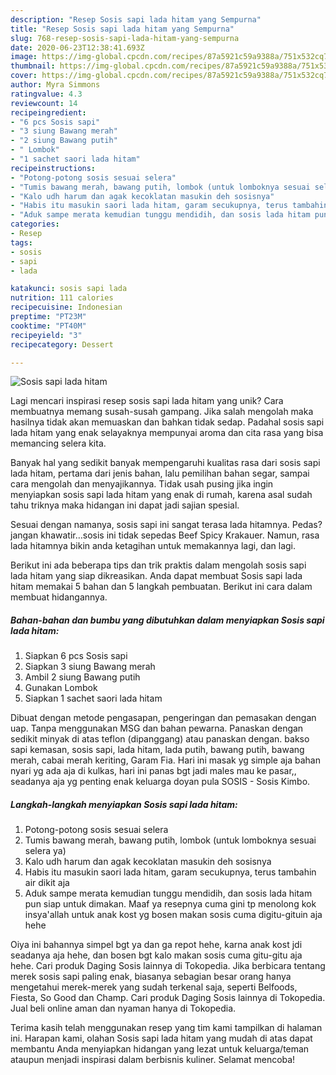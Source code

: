 ```yaml
---
description: "Resep Sosis sapi lada hitam yang Sempurna"
title: "Resep Sosis sapi lada hitam yang Sempurna"
slug: 768-resep-sosis-sapi-lada-hitam-yang-sempurna
date: 2020-06-23T12:38:41.693Z
image: https://img-global.cpcdn.com/recipes/87a5921c59a9388a/751x532cq70/sosis-sapi-lada-hitam-foto-resep-utama.jpg
thumbnail: https://img-global.cpcdn.com/recipes/87a5921c59a9388a/751x532cq70/sosis-sapi-lada-hitam-foto-resep-utama.jpg
cover: https://img-global.cpcdn.com/recipes/87a5921c59a9388a/751x532cq70/sosis-sapi-lada-hitam-foto-resep-utama.jpg
author: Myra Simmons
ratingvalue: 4.3
reviewcount: 14
recipeingredient:
- "6 pcs Sosis sapi"
- "3 siung Bawang merah"
- "2 siung Bawang putih"
- " Lombok"
- "1 sachet saori lada hitam"
recipeinstructions:
- "Potong-potong sosis sesuai selera"
- "Tumis bawang merah, bawang putih, lombok (untuk lomboknya sesuai selera ya)"
- "Kalo udh harum dan agak kecoklatan masukin deh sosisnya"
- "Habis itu masukin saori lada hitam, garam secukupnya, terus tambahin air dikit aja"
- "Aduk sampe merata kemudian tunggu mendidih, dan sosis lada hitam pun siap untuk dimakan. Maaf ya resepnya cuma gini tp menolong kok insya&#39;allah untuk anak kost yg bosen makan sosis cuma digitu-gituin aja hehe"
categories:
- Resep
tags:
- sosis
- sapi
- lada

katakunci: sosis sapi lada 
nutrition: 111 calories
recipecuisine: Indonesian
preptime: "PT23M"
cooktime: "PT40M"
recipeyield: "3"
recipecategory: Dessert

---
```



![Sosis sapi lada hitam](https://img-global.cpcdn.com/recipes/87a5921c59a9388a/751x532cq70/sosis-sapi-lada-hitam-foto-resep-utama.jpg)

Lagi mencari inspirasi resep sosis sapi lada hitam yang unik? Cara membuatnya memang susah-susah gampang. Jika salah mengolah maka hasilnya tidak akan memuaskan dan bahkan tidak sedap. Padahal sosis sapi lada hitam yang enak selayaknya mempunyai aroma dan cita rasa yang bisa memancing selera kita.

Banyak hal yang sedikit banyak mempengaruhi kualitas rasa dari sosis sapi lada hitam, pertama dari jenis bahan, lalu pemilihan bahan segar, sampai cara mengolah dan menyajikannya. Tidak usah pusing jika ingin menyiapkan sosis sapi lada hitam yang enak di rumah, karena asal sudah tahu triknya maka hidangan ini dapat jadi sajian spesial.

Sesuai dengan namanya, sosis sapi ini sangat terasa lada hitamnya. Pedas? jangan khawatir…sosis ini tidak sepedas Beef Spicy Krakauer. Namun, rasa lada hitamnya bikin anda ketagihan untuk memakannya lagi, dan lagi.


Berikut ini ada beberapa tips dan trik praktis dalam mengolah sosis sapi lada hitam yang siap dikreasikan. Anda dapat membuat Sosis sapi lada hitam memakai 5 bahan dan 5 langkah pembuatan. Berikut ini cara dalam membuat hidangannya.

<!--inarticleads1-->

##### Bahan-bahan dan bumbu yang dibutuhkan dalam menyiapkan Sosis sapi lada hitam:

1. Siapkan 6 pcs Sosis sapi
1. Siapkan 3 siung Bawang merah
1. Ambil 2 siung Bawang putih
1. Gunakan  Lombok
1. Siapkan 1 sachet saori lada hitam


Dibuat dengan metode pengasapan, pengeringan dan pemasakan dengan uap. Tanpa menggunakan MSG dan bahan pewarna. Panaskan dengan sedikit minyak di atas teflon (dipanggang) atau panaskan dengan. bakso sapi kemasan, sosis sapi, lada hitam, lada putih, bawang putih, bawang merah, cabai merah keriting, Garam Fia. Hari ini masak yg simple aja bahan nyari yg ada aja di kulkas, hari ini panas bgt jadi males mau ke pasar,, seadanya aja yg penting enak keluarga doyan pula SOSIS - Sosis Kimbo. 

<!--inarticleads2-->

##### Langkah-langkah menyiapkan Sosis sapi lada hitam:

1. Potong-potong sosis sesuai selera
1. Tumis bawang merah, bawang putih, lombok (untuk lomboknya sesuai selera ya)
1. Kalo udh harum dan agak kecoklatan masukin deh sosisnya
1. Habis itu masukin saori lada hitam, garam secukupnya, terus tambahin air dikit aja
1. Aduk sampe merata kemudian tunggu mendidih, dan sosis lada hitam pun siap untuk dimakan. Maaf ya resepnya cuma gini tp menolong kok insya&#39;allah untuk anak kost yg bosen makan sosis cuma digitu-gituin aja hehe


Oiya ini bahannya simpel bgt ya dan ga repot hehe, karna anak kost jdi seadanya aja hehe, dan bosen bgt kalo makan sosis cuma gitu-gitu aja hehe. Cari produk Daging Sosis lainnya di Tokopedia. Jika berbicara tentang merek sosis sapi paling enak, biasanya sebagian besar orang hanya mengetahui merek-merek yang sudah terkenal saja, seperti Belfoods, Fiesta, So Good dan Champ. Cari produk Daging Sosis lainnya di Tokopedia. Jual beli online aman dan nyaman hanya di Tokopedia. 

Terima kasih telah menggunakan resep yang tim kami tampilkan di halaman ini. Harapan kami, olahan Sosis sapi lada hitam yang mudah di atas dapat membantu Anda menyiapkan hidangan yang lezat untuk keluarga/teman ataupun menjadi inspirasi dalam berbisnis kuliner. Selamat mencoba!
